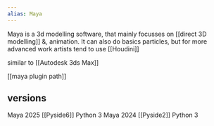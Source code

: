 ```yaml
---
alias: Maya
---
```

Maya is a 3d modelling software, that mainly focusses on [[direct 3D modelling]] &, animation. It can also do basics particles, but for more advanced work artists tend to use [[Houdini]]

similar to [[Autodesk 3ds Max]]

[[maya plugin path]]
## versions
Maya 2025 [[Pyside6]] Python 3
Maya 2024 [[Pyside2]] Python 3